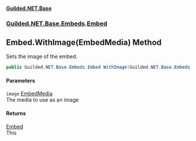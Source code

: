 
#### [Guilded.NET.Base](index 'index')
### [Guilded.NET.Base.Embeds](index#Guilded_NET_Base_Embeds 'Guilded.NET.Base.Embeds').[Embed](Embed 'Guilded.NET.Base.Embeds.Embed')
## Embed.WithImage(EmbedMedia) Method
Sets the image of the embed.  
```csharp
public Guilded.NET.Base.Embeds.Embed WithImage(Guilded.NET.Base.Embeds.EmbedMedia image);
```

#### Parameters
<a name='Guilded_NET_Base_Embeds_Embed_WithImage(Guilded_NET_Base_Embeds_EmbedMedia)_image'></a>
`image` [EmbedMedia](EmbedMedia 'Guilded.NET.Base.Embeds.EmbedMedia')  
The media to use as an image
  

#### Returns
[Embed](Embed 'Guilded.NET.Base.Embeds.Embed')  
This
